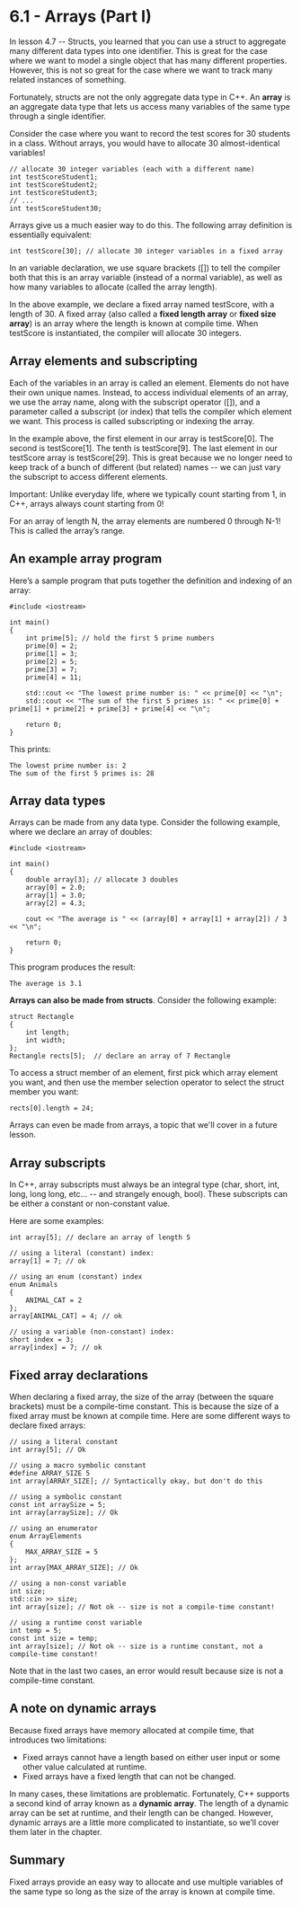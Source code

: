 
# 6.1 - Arrays (Part I)

In lesson 4.7 -- Structs, you learned that you can use a struct to aggregate many different data types into one identifier. This is great for the case where we want to model a single object that has many different properties. However, this is not so great for the case where we want to track many related instances of something.

Fortunately, structs are not the only aggregate data type in C++. An **array** is an aggregate data type that lets us access many variables of the same type through a single identifier.

Consider the case where you want to record the test scores for 30 students in a class. Without arrays, you would have to allocate 30 almost-identical variables!

```
// allocate 30 integer variables (each with a different name)
int testScoreStudent1;
int testScoreStudent2;
int testScoreStudent3;
// ...
int testScoreStudent30;
```

Arrays give us a much easier way to do this. The following array definition is essentially equivalent:

```
int testScore[30]; // allocate 30 integer variables in a fixed array
```

In an variable declaration, we use square brackets ([]) to tell the compiler both that this is an array variable (instead of a normal variable), as well as how many variables to allocate (called the array length).

In the above example, we declare a fixed array named testScore, with a length of 30. A fixed array (also called a **fixed length array** or **fixed size array**) is an array where the length is known at compile time. When testScore is instantiated, the compiler will allocate 30 integers.

## Array elements and subscripting

Each of the variables in an array is called an element. Elements do not have their own unique names. Instead, to access individual elements of an array, we use the array name, along with the subscript operator ([]), and a parameter called a subscript (or index) that tells the compiler which element we want. This process is called subscripting or indexing the array.

In the example above, the first element in our array is testScore[0]. The second is testScore[1]. The tenth is testScore[9]. The last element in our testScore array is testScore[29]. This is great because we no longer need to keep track of a bunch of different (but related) names -- we can just vary the subscript to access different elements.

Important: Unlike everyday life, where we typically count starting from 1, in C++, arrays always count starting from 0!

For an array of length N, the array elements are numbered 0 through N-1! This is called the array’s range.

## An example array program

Here’s a sample program that puts together the definition and indexing of an array:

```
#include <iostream>

int main()
{
    int prime[5]; // hold the first 5 prime numbers
    prime[0] = 2;
    prime[1] = 3;
    prime[2] = 5;
    prime[3] = 7;
    prime[4] = 11;

    std::cout << "The lowest prime number is: " << prime[0] << "\n";
    std::cout << "The sum of the first 5 primes is: " << prime[0] + prime[1] + prime[2] + prime[3] + prime[4] << "\n";

    return 0;
}
```

This prints:

```
The lowest prime number is: 2
The sum of the first 5 primes is: 28
```

## Array data types

Arrays can be made from any data type. Consider the following example, where we declare an array of doubles:

```
#include <iostream>

int main()
{
    double array[3]; // allocate 3 doubles
    array[0] = 2.0;
    array[1] = 3.0;
    array[2] = 4.3;

    cout << "The average is " << (array[0] + array[1] + array[2]) / 3 << "\n";

    return 0;
}
```

This program produces the result:

```
The average is 3.1
```

**Arrays can also be made from structs**. Consider the following example:

```
struct Rectangle
{
    int length;
    int width;
};
Rectangle rects[5];  // declare an array of 7 Rectangle
```

To access a struct member of an element, first pick which array element you want, and then use the member selection operator to select the struct member you want:

```
rects[0].length = 24;
```

Arrays can even be made from arrays, a topic that we'll cover in a future lesson.

## Array subscripts

In C++, array subscripts must always be an integral type (char, short, int, long, long long, etc… -- and strangely enough, bool). These subscripts can be either a constant or non-constant value.

Here are some examples:

```
int array[5]; // declare an array of length 5

// using a literal (constant) index:
array[1] = 7; // ok

// using an enum (constant) index
enum Animals
{
    ANIMAL_CAT = 2
};
array[ANIMAL_CAT] = 4; // ok

// using a variable (non-constant) index:
short index = 3;
array[index] = 7; // ok
```


## Fixed array declarations

When declaring a fixed array, the size of the array (between the square brackets) must be a compile-time constant. This is because the size of a fixed array must be known at compile time. Here are some different ways to declare fixed arrays:

```
// using a literal constant
int array[5]; // Ok

// using a macro symbolic constant
#define ARRAY_SIZE 5
int array[ARRAY_SIZE]; // Syntactically okay, but don't do this

// using a symbolic constant
const int arraySize = 5;
int array[arraySize]; // Ok

// using an enumerator
enum ArrayElements
{
    MAX_ARRAY_SIZE = 5
};
int array[MAX_ARRAY_SIZE]; // Ok

// using a non-const variable
int size;
std::cin >> size;
int array[size]; // Not ok -- size is not a compile-time constant!

// using a runtime const variable
int temp = 5;
const int size = temp;
int array[size]; // Not ok -- size is a runtime constant, not a compile-time constant!
```

Note that in the last two cases, an error would result because size is not a compile-time constant.

## A note on dynamic arrays

Because fixed arrays have memory allocated at compile time, that introduces two limitations:

- Fixed arrays cannot have a length based on either user input or some other value calculated at runtime.
- Fixed arrays have a fixed length that can not be changed.

In many cases, these limitations are problematic. Fortunately, C++ supports a second kind of array known as a **dynamic array**. The length of a dynamic array can be set at runtime, and their length can be changed. However, dynamic arrays are a little more complicated to instantiate, so we’ll cover them later in the chapter.

## Summary

Fixed arrays provide an easy way to allocate and use multiple variables of the same type so long as the size of the array is known at compile time.
